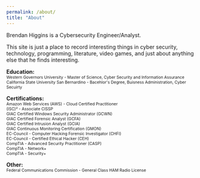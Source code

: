 ```yaml
---
permalink: /about/
title: "About"
---
```


Brendan Higgins is a Cybersecurity Engineer/Analyst.<br>

This site is just a place to record interesting things in cyber security, technology, programming, literature, video games, and just about anything else that he finds interesting.

**Education:**<br>
<span style="font-size:0.75em;">
Western Governors University - Master of Science, Cyber Security and Information Assurance<br>
California State University San Bernardino - Bacehlor's Degree, Buisness Administration, Cyber Secuirty<br>
</span>

**Certifications:**<br>
<span style="font-size:0.75em;">
Amazon Web Services (AWS) - Cloud Certified Practitioner<br>
(ISC)² - Associate CISSP<br>
GIAC Certified Windows Security Administrator (GCWN)<br>
GIAC Certified Forensic Analyst (GCFA)<br>
GIAC Certified Intrusion Analyst (GCIA)<br>
GIAC Continuous Monitoring Certification (GMON)<br>
EC-Council - Computer Hacking Forensic Investigator (CHFI)<br>
EC-Council - Certified Ethical Hacker (CEH)<br>
CompTIA - Advanced Security Practitioner (CASP)<br>
CompTIA - Network+<br>
CompTIA - Security+<br>
</span>

**Other:**<br>
<span style="font-size:0.75em;">
Federal Communications Commission - General Class HAM Radio License
</span>